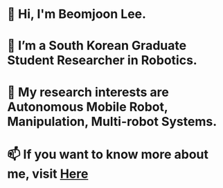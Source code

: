 # 👋 Hi, I'm Beomjoon Lee.  
# 🌱 I’m a South Korean Graduate Student Researcher in Robotics.  
# 👀 My research interests are Autonomous Mobile Robot, Manipulation, Multi-robot Systems.  
# 📫 If you want to know more about me, visit [Here](linktr.ee/jason_lbj)  
